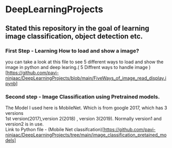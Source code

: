 # DeepLearningProjects
## Stated this repository in the goal of learning image classification, object detection etc.

### First Step - Learning How to load and show a image?
you can take a look at this file to see 5 different ways to load and show the image in python and deep learing.( 5 Diffrent ways to handle image )[https://github.com/pavi-ninjaac/DeepLearningProjects/blob/main/FiveWays_of_image_read_display.ipynb] <br>

### Second step - Image Classification using Pretrained models.
 The Model I used here is MobileNet. Which is from google 2017, which has 3 versions <br>
 1st version(2017),version 2(2018) , version 3(2019). Normally version1 and version2 is in use.<br>
 Link to Python file - (Mobile Net classifcation)[https://github.com/pavi-ninjaac/DeepLearningProjects/tree/main/image_classification_pretained_models]
